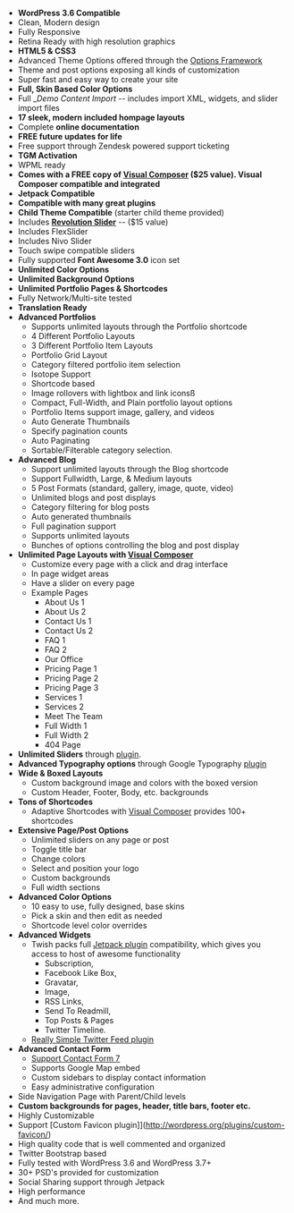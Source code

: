 * __WordPress 3.6 Compatible__
* Clean, Modern design
* Fully Responsive
* Retina Ready with high resolution graphics
* __HTML5 & CSS3__
* Advanced Theme Options offered through the [Options Framework](http://wordpress.org/plugins/options-framework/)
* Theme and post options exposing all kinds of customization
* Super fast and easy way to create your site
* __Full, Skin Based Color Options__
* Full __Demo Content Import_ -- includes import XML, widgets, and slider import files
* __17 sleek, modern included hompage layouts__
* Complete __online documentation__
* __FREE future updates for life__
* Free support through Zendesk powered support ticketing
* __TGM Activation__
* WPML ready
* __Comes with a FREE copy of [Visual Composer](http://codecanyon.net/item/visual-composer-for-wordpress/242431) ($25 value). Visual Composer compatible and integrated__
* __Jetpack Compatible__
* __Compatible with many great plugins__
* __Child Theme Compatible__ (starter child theme provided)
* Includes __[Revolution Slider](http://codecanyon.net/item/slider-revolution-responsive-wordpress-plugin/2751380)__ -- ($15 value)
* Includes FlexSlider
* Includes Nivo Slider
* Touch swipe compatible sliders
* Fully supported __Font Awesome 3.0__ icon set
* __Unlimited Color Options__
* __Unlimited Background Options__
* __Unlimited Portfolio Pages & Shortcodes__
* Fully Network/Multi-site tested
* __Translation Ready__
* __Advanced Portfolios__
    * Supports unlimited layouts through the Portfolio shortcode
    * 4 Different Portfolio Layouts
    * 3 Different Portfolio Item Layouts
    * Portfolio Grid Layout
    * Category filtered portfolio item selection
    * Isotope Support
    * Shortcode based
    * Image rollovers with lightbox and link iconsß
    * Compact, Full-Width, and Plain portfolio layout options
    * Portfolio Items support image, gallery, and videos
    * Auto Generate Thumbnails
    * Specify pagination counts
    * Auto Paginating
    * Sortable/Filterable category selection.
* __Advanced Blog__
    * Support unlimited layouts through the Blog shortcode
    * Support Fullwidth, Large, & Medium layouts
    * 5 Post Formats (standard, gallery, image, quote, video)
    * Unlimited blogs and post displays
    * Category filtering for blog posts
    * Auto generated thumbnails
    * Full pagination support
    * Supports unlimited layouts
    * Bunches of options controlling the blog and post display
* __Unlimited Page Layouts with [Visual Composer](http://codecanyon.net/item/visual-composer-for-wordpress/242431)__
    * Customize every page with a click and drag interface
    * In page widget areas
    * Have a slider on every page
    * Example Pages
        * About Us 1
        * About Us 2
        * Contact Us 1
        * Contact Us 2
        * FAQ 1
        * FAQ 2
        * Our Office
        * Pricing Page 1
        * Pricing Page 2
        * Pricing Page 3
        * Services 1
        * Services 2
        * Meet The Team
        * Full Width 1
        * Full Width 2
        * 404 Page
* __Unlimited Sliders__ through [plugin](http://wordpress.org/plugins/woosidebars/).
* __Advanced Typography options__ through Google Typography [plugin](http://wordpress.org/plugins/google-typography/)
* __Wide & Boxed Layouts__
    * Custom background image and colors with the boxed version
    * Custom Header, Footer, Body, etc. backgrounds
* __Tons of Shortcodes__
    * Adaptive Shortcodes with [Visual Composer](http://codecanyon.net/item/visual-composer-for-wordpress/242431) provides 100+ shortcodes
* __Extensive Page/Post Options__
    * Unlimited sliders on any page or post
    * Toggle title bar
    * Change colors
    * Select and position your logo
    * Custom backgrounds
    * Full width sections
* __Advanced Color Options__
    * 10 easy to use, fully designed, base skins
    * Pick a skin and then edit as needed
    * Shortcode level color overrides
* __Advanced Widgets__
    * Twish packs full [Jetpack plugin](http://wordpress.org/plugins/jetpack/) compatibility, which gives you access to host of awesome functionality
        * Subscription,
        * Facebook Like Box,
        * Gravatar,
        * Image,
        * RSS Links,
        * Send To Readmill,
        * Top Posts & Pages
        * Twitter Timeline.
    * [Really Simple Twitter Feed plugin](http://wordpress.org/plugins/really-simple-twitter-feed-widget/)
* __Advanced Contact Form__
    * [Support Contact Form 7](http://wordpress.org/plugins/contact-form-7/)
    * Supports Google Map embed
    * Custom sidebars to display contact information
    * Easy administrative configuration
* Side Navigation Page with Parent/Child levels
* __Custom backgrounds for pages, header, title bars, footer etc.__
* Highly Customizable
* Support [Custom Favicon plugin]](http://wordpress.org/plugins/custom-favicon/)
* High quality code that is well commented and organized
* Twitter Bootstrap based
* Fully tested with WordPress 3.6 and WordPress 3.7+
* 30+ PSD's provided for customization
* Social Sharing support through Jetpack
* High performance
* And much more.


